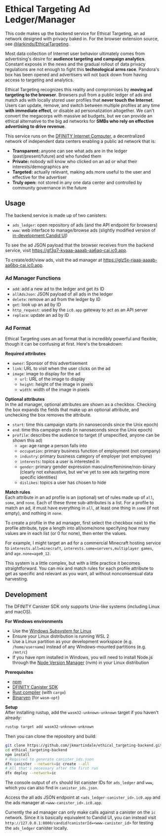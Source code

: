 # Ethical Targeting Ad Ledger/Manager

This code makes up the backend service for Ethical Targeting, an ad network designed with privacy baked in. For the browser extension source, see [@larkinds/EthicalTargeting](https://github.com/larkinds/EthicalTargeting).

Most data collection of Internet user behavior ultimately comes from advertising's desire for **audience targeting and campaign analytics**. Constant exposés in the news and the gradual rollout of data privacy regulations are not enough to fight this **technological arms race**. Pandora's box has been opened and advertisers will not back down from having access to targeting and analytics.

Ethical Targeting recognizes this reality and compromises by **moving ad targeting to the browser**. Browsers pull from a public ledger of ads and match ads with locally stored user profiles that **never touch the Internet**. Users can update, remove, and switch between multiple profiles at any time **with immediate effect**, or disable ad personalization altogether. We can't convert the megacorps with massive ad budgets, but we can provide an ethical alternative to the big ad networks for **SMBs who rely on effective advertising to drive revenue**.

This service runs on the [DFINITY Internet Computer](https://dfinity.org/), a decentralized network of independent data centers enabling a public ad network that is:

* **Transparent:** anyone can see what ads are in the ledger (past/present/future) and who funded them  
* **Private:** nobody will know who clicked on an ad or what their interests/demographics are  
* **Targeted:** actually relevant, making ads more useful to the user and effective for the advertiser  
* **Truly open:** not stored in any one data center and controlled by community governance in the future

## Usage

The backend service is made up of two canisters:

* `ads_ledger`: open repository of ads (and the API endpoint for browsers)
* `www`: web interface to manage/browse ads (slightly modified version of [in-development Candid UI](https://github.com/dfinity/candid/tree/c54bb6c158/tools/ui))

To see the ad JSON payload that the browser receives from the backend service, visit <https://gf3q7-kyaaa-aaaab-aa6aq-cai.ic0.app>.

To create/edit/view ads, visit the ad manager at <https://glz5x-riaaa-aaaab-aa6bq-cai.ic0.app>.

### Ad Manager Functions

* `add`: add a new ad to the ledger and get its ID  
* `allAdsJson`: JSON payload of all ads in the ledger  
* `delete`: remove an ad from the ledger by ID  
* `get`: look up an ad by ID
* `http_request`: used by the `ic0.app` gateway to act as an API server  
* `replace`: update an ad by ID

### Ad Format
Ethical Targeting uses an ad format that is incredibly powerful and flexible, though it can be confusing at first. Here's the breakdown:

**Required attributes**
* `owner`: Sponsor of this advertisement  
* `link`: URL to visit when the user clicks on the ad  
* `image`: image to display for the ad  
    * `url`: URL of the image to display  
    * `height`: height of the image in pixels  
    * `width`: width of the image in pixels

**Optional attributes**  
In the ad manager, optional attributes are shown as a checkbox. Checking the box expands the fields that make up an optional attribute, and unchecking the box removes the attribute.  
* `start`: time this campaign starts (in nanoseconds since the Unix epoch)  
* `end`: time this campaign ends (in nanoseconds since the Unix epoch)  
* `profile`: describes the audience to target (if unspecified, anyone can be shown this ad)  
    * `age`: age range a person falls into  
    * `occupation`: primary business function of employment (not company)  
    * `industry`: primary business category of employer (not employee)  
    * `interests`: topics a user is interested in  
    * `gender`: primary gender expression masculine/feminine/non-binary (clearly not exhaustive, but we've yet to see ads targeting more specific identities)  
    * `dislikes`: topics a user has chosen to hide  

**Match rules**  
Each attribute in an ad profile is an (optional) set of rules made up of `all`, `some`, and `none`. Each of these three sub-attributes is a list. For a profile to match an ad, it must have everything in `all`, at least one thing in `some` (if not empty), and nothing in `none`.

To create a profile in the ad manager, first select the checkbox next to the profile attribute, type a length into all/some/none specifying how many values are in each list (or 0 for none), then enter the values.

For example, I might target an ad for a commercial Minecraft hosting service to `interests.all=minecraft`, `interests.some=servers,multiplayer games`, and `age.none=age0_12`.

This system is a little complex, but with a little practice it becomes straightforward. You can mix and match rules for each profile attribute to get as specific and relevant as you want, all without nonconsensual data harvesting.

## Development
The DFINITY Canister SDK only supports Unix-like systems (including Linux and macOS).

**For Windows environments**  
* Use the [Windows Subsystem for Linux](https://docs.microsoft.com/en-us/windows/wsl/install-win10)  
* Ensure your Linux distribution is running WSL 2
* Use a Linux partition as your development workspace (e.g. `/home/username`) instead of any Windows-mounted partitions (e.g. `/mnt/c`)  
* If you have npm installed in Windows, you will need to install Node.js through the [Node Version Manager](https://github.com/nvm-sh/nvm) (nvm) in your Linux distribution

**Prerequisites**

* [npm](https://nodejs.org/en/)
* [DFINITY Canister SDK](https://sdk.dfinity.org/docs/index.html)
* [Rust compiler](https://rustup.rs/) (with `cargo`)
* [Binaryen](https://github.com/WebAssembly/binaryen) (for `wasm-opt`)

**Setup**  
After installing rustup, add the `wasm32-unknown-unknown` target if you haven't already:

```bash
rustup target add wasm32-unknown-unknown
```

Then you can clone the repository and build:

```bash
git clone https://github.com/jkmartindale/ethical_targeting-backend.git
cd ethical_targeting-backend
npm install
# Required to generate canister_ids.json
dfx canister --network=ic create --all
# All that's necessary after the first run
dfx deploy --network=ic
```

The console output of `dfx` should list canister IDs for `ads_ledger` and `www`, which you can also find in `canister_ids.json`.

Access the all ads JSON endpoint at `<ads_ledger-canister_id>.ic0.app` and the ads manager at `<www-canister_id>.ic0.app`.

Currently the ad manager can only make calls against a canister on the `ic` network. Since it is basically equivalent to Candid UI, you can instead visit `http://127.0.0.1:8000/candid?canisterId=<www-canister_id>` for testing the `ads_ledger` canister locally.
